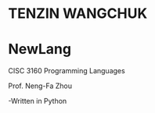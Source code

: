 # TENZIN WANGCHUK
# NewLang

CISC 3160 Programming Languages

Prof. Neng-Fa Zhou

-Written in Python
